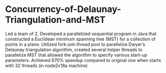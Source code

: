 # Concurrency-of-Delaunay-Triangulation-and-MST
Led a team of 2, Developed a parallelized sequential program in Java that constructed a Euclidean minimum spanning tree (MST) for a collection of points in a plane. Utilized fork-join thread pool to parallelize Dwyer’s Delaunay triangulation algorithm, created several helper threads to parallelize MST that allowed the algorithm to specify various start-up parameters. Achieved 870% speedup compared to original one when starts with 32 threads (in node2x18a machine)
